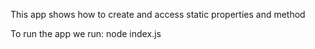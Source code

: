 This app shows how to create and access static properties and method

To run the app we run:
node index.js
